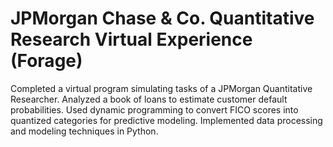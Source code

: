 # JPMorgan Chase & Co. Quantitative Research Virtual Experience (Forage)
Completed a virtual program simulating tasks of a JPMorgan Quantitative Researcher.
Analyzed a book of loans to estimate customer default probabilities.
Used dynamic programming to convert FICO scores into quantized categories for predictive modeling.
Implemented data processing and modeling techniques in Python.
